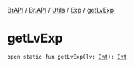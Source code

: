 [BrAPI](../../../index.md) / [Br.API](../../index.md) / [Utils](../index.md) / [Exp](index.md) / [getLvExp](./get-lv-exp.md)

# getLvExp

`open static fun getLvExp(lv: `[`Int`](https://kotlinlang.org/api/latest/jvm/stdlib/kotlin/-int/index.html)`): `[`Int`](https://kotlinlang.org/api/latest/jvm/stdlib/kotlin/-int/index.html)